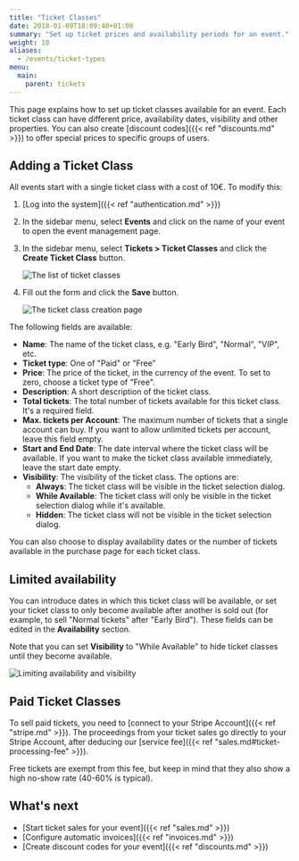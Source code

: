 ```yaml
---
title: "Ticket Classes"
date: 2018-01-09T18:09:40+01:00
summary: "Set up ticket prices and availability periods for an event."
weight: 10
aliases:
  - /events/ticket-types
menu:
  main:
    parent: tickets
---
```


This page explains how to set up ticket classes available for an event. Each ticket class can have different price, availability dates, visibility and other properties. You can also create [discount codes]({{< ref "discounts.md" >}}) to offer special prices to specific groups of users.

## Adding a Ticket Class

All events start with a single ticket class with a cost of 10€. To modify this:

1. [Log into the system]({{< ref "authentication.md" >}})
1. In the sidebar menu, select **Events** and click on the name of your event to open the event management page.
1. In the sidebar menu, select **Tickets > Ticket Classes** and click the **Create Ticket Class** button.

   ![The list of ticket classes](/img/screenshots/events/ticket-classes.avif)

1. Fill out the form and click the **Save** button.

   ![The ticket class creation page](/img/screenshots/tickets/ticket-class-create.avif)

The following fields are available:

- **Name**: The name of the ticket class, e.g. "Early Bird", "Normal", "VIP", etc.
- **Ticket type**: One of "Paid" or "Free"
- **Price**: The price of the ticket, in the currency of the event. To set to zero, choose a ticket type of "Free".
- **Description**: A short description of the ticket class.
- **Total tickets**: The total number of tickets available for this ticket class. It's a required field.
- **Max. tickets per Account**: The maximum number of tickets that a single account can buy. If you want to allow unlimited tickets per account, leave this field empty.
- **Start and End Date**: The date interval where the ticket class will be available. If you want to make the ticket class available immediately, leave the start date empty.
- **Visibility**: The visibility of the ticket class. The options are:
  - **Always**: The ticket class will be visible in the ticket selection dialog.
  - **While Available**: The ticket class will only be visible in the ticket selection dialog while it's available.
  - **Hidden**: The ticket class will not be visible in the ticket selection dialog.

You can also choose to display availability dates or the number of tickets available in the purchase page for each ticket class.

## Limited availability

You can introduce dates in which this ticket class will be available, or set your ticket class to only become available after another is sold out (for example, to sell "Normal tickets" after "Early Bird"). These fields can be edited in the **Availability** section.

Note that you can set **Visibility** to "While Available" to hide ticket classes until they become available.

![Limiting availability and visibility](/img/screenshots/events/ticket-class-availability.avif)

## Paid Ticket Classes

To sell paid tickets, you need to [connect to your Stripe Account]({{< ref "stripe.md" >}}). The proceedings from your ticket sales go directly to your Stripe Account, after deducing our [service fee]({{< ref "sales.md#ticket-processing-fee" >}}).

Free tickets are exempt from this fee, but keep in mind that they also show a high no-show rate (40-60% is typical).

## What's next

- [Start ticket sales for your event]({{< ref "sales.md" >}})
- [Configure automatic invoices]({{< ref "invoices.md" >}})
- [Create discount codes for your event]({{< ref "discounts.md" >}})
